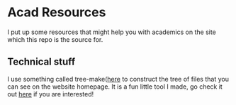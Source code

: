 # Acad Resources

I put up some resources that might help you with academics on the site which this repo is the source for.

## Technical stuff

I use something called tree-make([here](https://github.com/jujhaar2409/tree-make) to construct the tree of files that you can see on the website homepage. It is a fun little tool I made, go check it out [here](https://github.com/jujhaar2409/tree-make) if you are interested!
